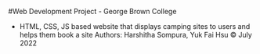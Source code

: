 #Web Development Project - George Brown College
- HTML, CSS, JS based website that displays camping sites to users and helps them book a site
Authors: Harshitha Sompura, Yuk Fai Hsu
© July 2022